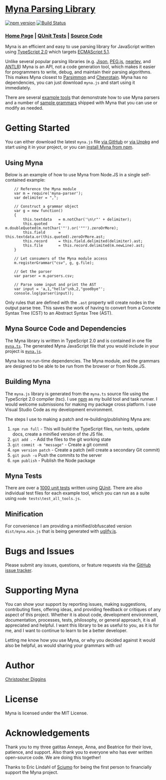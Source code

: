 # [Myna Parsing Library](https://cdiggins.github.io/myna-parser)

[![npm version](https://badge.fury.io/js/myna-parser.svg)](https://badge.fury.io/js/myna-parser) 
[![Build Status](https://travis-ci.org/cdiggins/myna-parser.svg?branch=master)](https://travis-ci.org/cdiggins/myna-parser)

### [Home Page](https://cdiggins.github.io/myna-parser) | [QUnit Tests](https://cdiggins.github.io/myna-parser/tests/qunit.html) | [Source Code](https://github.com/cdiggins/myna-parser/blob/master/myna.ts) 

Myna is an efficient and easy to use parsing library for JavaScript written using [TypeScript 2.0](https://www.typescriptlang.org/) which targets [ECMAScript 5.1](https://www.ecma-international.org/ecma-262/5.1/). 

Unlike several popular parsing libraries (e.g. [Jison](http://jison.org/), [PEG.js](https://pegjs.org/), [nearley](http://nearley.js.org/), and [ANTLR](http://www.antlr.org/)) Myna is an API, not a code generation tool, which makes it easier for programmers to write, debug, and maintain their parsing algorithms. This makes Myna closest to [Parsimmon](https://github.com/jneen/parsimmon) and [Chevrotain](https://github.com/SAP/chevrotain). Myna has no dependencies, you can just download `myna.js` and start using it immediately.

There are several [example tools](https://github.com/cdiggins/myna-parser/tree/master/tools) that demonstrate how to use Myna parsers and 
a number of [sample grammars](https://github.com/cdiggins/myna-parser/tree/master/grammars) shipped with Myna that you can use or modify as needed. 

# Getting Started

You can either download the latest `myna.js` file [via GitHub](https://github.com/cdiggins/myna-parser/raw/master/myna.js) or [via Unpkg](https://unpkg.com/myna-parser) and start using it in your project, or you can [install Myna from npm](https://www.npmjs.com/package/myna-parser). 

## Using Myna 

Below is an example of how to use Myna from Node.JS in a single self-contained example: 

```
    // Reference the Myna module
    var m = require('myna-parser');
    var delimiter = ",";

    // Construct a grammar object 
    var g = new function() 
    {
        this.textdata   = m.notChar('\n\r"' + delimiter);    
        this.quoted     = m.doubleQuoted(m.notChar('"').or('""').zeroOrMore);
        this.field      = this.textdata.or(this.quoted).zeroOrMore.ast;
        this.record     = this.field.delimited(delimiter).ast;
        this.file       = this.record.delimited(m.newLine).ast;   
    }

    // Let consumers of the Myna module access 
    m.registerGrammar("csv", g, g.file);

    // Get the parser 
    var parser = m.parsers.csv; 
    
    // Parse some input and print the AST
    var input = 'a,1,"hello"\nb,2,"goodbye"';
    console.log(parser(input));
```

Only rules that are defined with the `.ast` property will create nodes in the output parse tree. This saves the work of having to convert from a Concrete Syntax Tree (CST) to an  Abstract Syntax Tree (AST).

## Myna Source Code and Dependencies

The Myna library is written in TypeScript 2.0 and is contained in one file [`myna.ts`](https://github.com/cdiggins/myna-parser/tree/master/myna.ts). 
The generated Myna JavaScript file that you would include in your project is [`myna.js`](https://github.com/cdiggins/myna-parser/tree/master/myna.js). 

Myna has no run-time dependencies. The Myna module, and the grammars are designed to be able to be run from the browser or from Node.JS.
 
## Building Myna

The `myna.js` library is generated from the `myna.ts` source file using the TypeScript 2.0 compiler (tsc). I use [npm](http://npmjs.com) as my build tool and task runner. 
I would welcome submissions for making my package cross platform. I use Visual Studio Code as my development environment. 

The steps I use to making a patch and re-building/publishing Myna are:

1. `npm run full` - This will build the TypeScript files, run tests, update docs, create a minified version of the JS file.   
1. `git add .` - Add the files to the git working state 
1. `git commit -m "message"` - Create a git commit 
1. `npm version patch` - Create a patch (will create a secondary Git commit)
1. `git push -u` Push the commits to the server 
1. `npm publish` - Publish the Node package

## Myna Tests  

There are over a [1000 unit tests](https://cdiggins.github.io/myna-parser/tests/qunit.html) written using [QUnit](http://qunitjs.com). There are also individual test files for each example tool, which you can run as a suite using `node tests\test_all_tools.js`.

## Minification   

For convenience I am providing a minified/obfuscated version `dist/myna.min.js` that is being generated with [uglify.js](https://www.npmjs.com/package/uglify-js). 

# Bugs and Issues

Please submit any issues, questions, or feature requests via the [GitHub issue tracker](https://github.com/cdiggins/myna-parser/issues).

# Supporting Myna

You can show your support by reporting issues, making suggestions, contributing fixes, offering ideas, and providing feedback or critiques of any aspect of this project. Whether it is about code, development environment, documentation, processes, tests, philosophy, or general approach, it is all appreciated and helpful. I want this library to be as useful to you, as it is for me, and I want to continue to learn to be a better developer.

Letting me know how you use Myna, or why you decided against it would also be helpful, as would sharing your grammars with us!           

# Author 

[Christopher Diggins](https://github.com/cdiggins)

# License

Myna is licensed under the MIT License.   

# Acknowledgements 

Thank you to my three gatitas Anneye, Anna, and Beatrice for their love, patience, and support. Also thank you to everyone who has ever written open-source code. We are doing this together!  

Thanks to Eric Lindahl of [Sciumo](https://sciumo.com/) for being the first person to financially support the Myna project.

 

